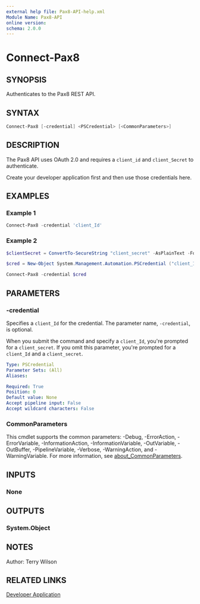 ```yaml
---
external help file: Pax8-API-help.xml
Module Name: Pax8-API
online version:
schema: 2.0.0
---
```


# Connect-Pax8

## SYNOPSIS
Authenticates to the Pax8 REST API.

## SYNTAX

```powershell
Connect-Pax8 [-credential] <PSCredential> [<CommonParameters>]
```

## DESCRIPTION
The Pax8 API uses OAuth 2.0 and requires a `client_id` and `client_Secret` to authenticate.

Create your developer application first and then use those credentials here.

## EXAMPLES

### Example 1
```powershell
Connect-Pax8 -credential 'client_Id'
```

### Example 2
```powershell
$clientSecret = ConvertTo-SecureString "client_secret" -AsPlainText -Force

$cred = New-Object System.Management.Automation.PSCredential ("client_Id", $clientSecret)

Connect-Pax8 -credential $cred
```

## PARAMETERS

### -credential
Specifies a `client_Id` for the credential. The parameter name, `-credential`, is optional.

When you submit the command and specify a `client_Id`, you're prompted for a `client_secret`. If you omit this parameter, you're prompted for a `client_Id` and a `client_secret`.

```yaml
Type: PSCredential
Parameter Sets: (All)
Aliases:

Required: True
Position: 0
Default value: None
Accept pipeline input: False
Accept wildcard characters: False
```

### CommonParameters
This cmdlet supports the common parameters: -Debug, -ErrorAction, -ErrorVariable, -InformationAction, -InformationVariable, -OutVariable, -OutBuffer, -PipelineVariable, -Verbose, -WarningAction, and -WarningVariable. For more information, see [about_CommonParameters](http://go.microsoft.com/fwlink/?LinkID=113216).

## INPUTS

### None

## OUTPUTS

### System.Object
## NOTES
Author: Terry Wilson

## RELATED LINKS

[Developer Application](https://docs.pax8.com/api/v1#section/Create-a-Developer-Application)
